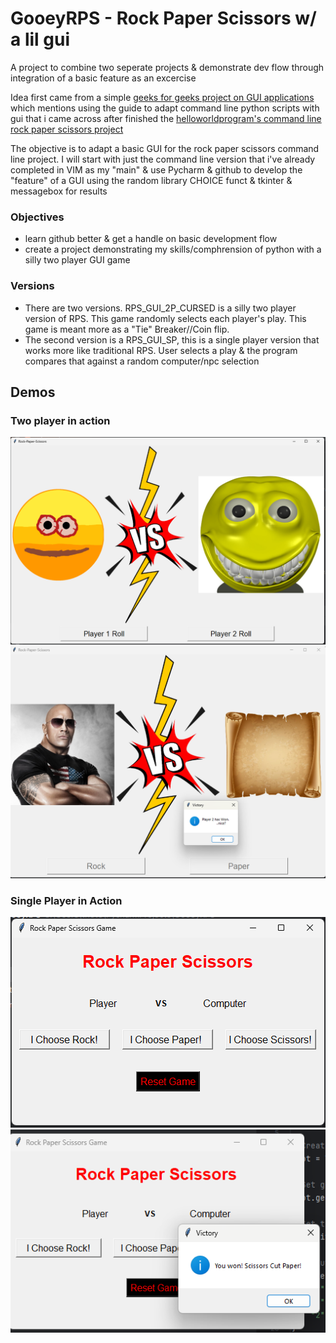 # GooeyRPS - Rock Paper Scissors w/ a lil gui
A project to combine two seperate projects & demonstrate dev flow through integration of a basic feature as an excercise


Idea first came from a simple [geeks for geeks project on GUI applications](https://www.geeksforgeeks.org/create-first-gui-application-using-python-tkinter/) which mentions using the guide to adapt command line python scripts with gui
that i came across after finished the [helloworldprogram's command line rock paper scissors project](https://thehelloworldprogram.com/python/python-game-rock-paper-scissors/) 

The objective is to adapt a basic GUI for the rock paper scissors command line project. 
I will start with just the command line version that i've already completed in VIM as my "main" & use Pycharm & github to develop the "feature" of a GUI using the random library CHOICE funct & tkinter & messagebox for results

### Objectives
- learn github better & get a handle on basic development flow  
- create a project demonstrating my skills/comphrension of python with a silly two player GUI game

### Versions
- There are two versions. RPS_GUI_2P_CURSED is a silly two player version of RPS. This game randomly selects each player's play. This game is meant more as a "Tie" Breaker//Coin flip.
- The second version is a RPS_GUI_SP, this is a single player version that works more like traditional RPS. User selects a play & the program compares that against a random computer/npc selection

## Demos

### Two player in action
![RPS GUI 2P start](Assets/Demos/twoplayer.png)
![RPS GUI 2P start](Assets/Demos/twoplayer_post_roll2.png)

### Single Player in Action
![RPS GUI 2P start](Assets/Demos/singleplayer.png)
![RPS GUI 2P start](Assets/Demos/singleplayer_post_roll.png)
